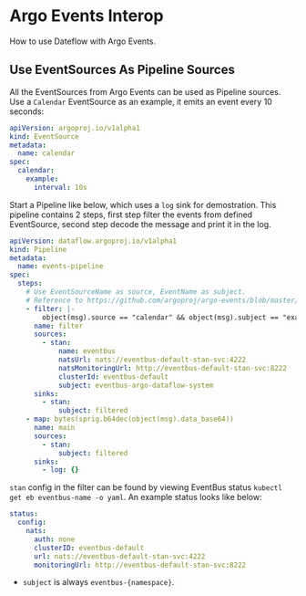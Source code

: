 # Argo Events Interop

How to use Dateflow with Argo Events.

## Use EventSources As Pipeline Sources

All the EventSources from Argo Events can be used as Pipeline sources. Use a
`Calendar` EventSource as an example, it emits an event every 10 seconds:

```yaml
apiVersion: argoproj.io/v1alpha1
kind: EventSource
metadata:
  name: calendar
spec:
  calendar:
    example:
      interval: 10s
```

Start a Pipeline like below, which uses a `log` sink for demostration. This
pipeline contains 2 steps, first step filter the events from defined
EventSource, second step decode the message and print it in the log.

```yaml
apiVersion: dataflow.argoproj.io/v1alpha1
kind: Pipeline
metadata:
  name: events-pipeline
spec:
  steps:
    # Use EventSourceName as source, EventName as subject.
    # Reference to https://github.com/argoproj/argo-events/blob/master/docs/eventsources/naming.md for EventSource naming detail.
    - filter: |-
        object(msg).source == "calendar" && object(msg).subject == "example"
      name: filter
      sources:
        - stan:
            name: eventbus
            natsUrl: nats://eventbus-default-stan-svc:4222
            natsMonitoringUrl: http://eventbus-default-stan-svc:8222
            clusterId: eventbus-default
            subject: eventbus-argo-dataflow-system
      sinks:
        - stan:
            subject: filtered
    - map: bytes(sprig.b64dec(object(msg).data_base64))
      name: main
      sources:
        - stan:
            subject: filtered
      sinks:
        - log: {}
```

`stan` config in the filter can be found by viewing EventBus status
`kubectl get eb eventbus-name -o yaml`. An example status looks like below:

```yaml
status:
  config:
    nats:
      auth: none
      clusterID: eventbus-default
      url: nats://eventbus-default-stan-svc:4222
      monitoringUrl: http://eventbus-default-stan-svc:8222
```

- `subject` is always `eventbus-{namespace}`.
